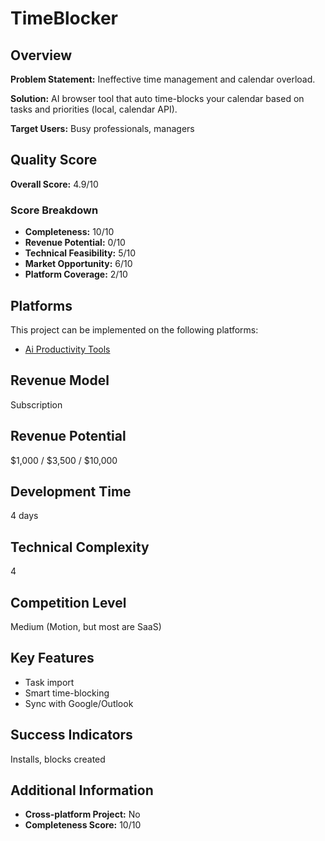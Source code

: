 # TimeBlocker

## Overview
**Problem Statement:** Ineffective time management and calendar overload.

**Solution:** AI browser tool that auto time-blocks your calendar based on tasks and priorities (local, calendar API).

**Target Users:** Busy professionals, managers

## Quality Score
**Overall Score:** 4.9/10

### Score Breakdown
- **Completeness:** 10/10
- **Revenue Potential:** 0/10
- **Technical Feasibility:** 5/10
- **Market Opportunity:** 6/10
- **Platform Coverage:** 2/10

## Platforms
This project can be implemented on the following platforms:
- [Ai Productivity Tools](./platforms/ai-productivity-tools/)

## Revenue Model
Subscription

## Revenue Potential
$1,000 / $3,500 / $10,000

## Development Time
4 days

## Technical Complexity
4

## Competition Level
Medium (Motion, but most are SaaS)

## Key Features
- Task import
- Smart time-blocking
- Sync with Google/Outlook

## Success Indicators
Installs, blocks created

## Additional Information
- **Cross-platform Project:** No
- **Completeness Score:** 10/10

